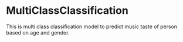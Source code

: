 # MultiClassClassification
This is multi class classification model to predict music taste of person based on age and gender.
